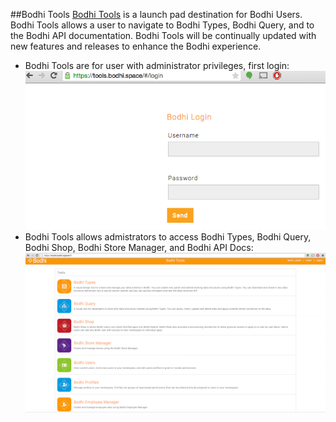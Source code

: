 ##Bodhi Tools
[Bodhi Tools](https://tools.bodhi.space/) is a launch pad destination for Bodhi Users. Bodhi Tools allows a user to navigate to Bodhi Types, Bodhi Query, and to the Bodhi API documentation. Bodhi Tools will be continually updated with new features and releases to enhance the Bodhi experience.

- Bodhi Tools are for user with administrator privileges, first login:
	![Tools_login](/images/Tools_login.png?raw=true "")
- Bodhi Tools allows admistrators to access Bodhi Types, Bodhi Query, Bodhi Shop, Bodhi Store Manager, and Bodhi API Docs:
	![Tools_1](/images/Tools_1.png?raw=true "")


